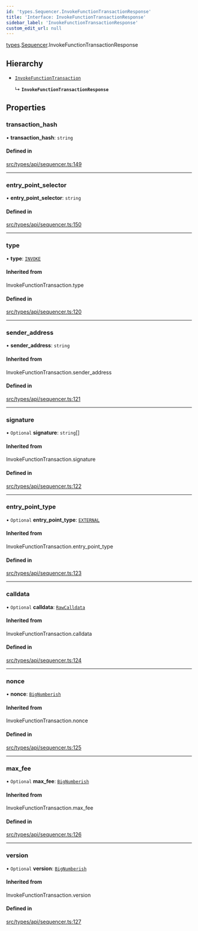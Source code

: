 ```yaml
---
id: 'types.Sequencer.InvokeFunctionTransactionResponse'
title: 'Interface: InvokeFunctionTransactionResponse'
sidebar_label: 'InvokeFunctionTransactionResponse'
custom_edit_url: null
---
```


[types](../namespaces/types.md).[Sequencer](../namespaces/types.Sequencer.md).InvokeFunctionTransactionResponse

## Hierarchy

- [`InvokeFunctionTransaction`](../namespaces/types.Sequencer.md#invokefunctiontransaction)

  ↳ **`InvokeFunctionTransactionResponse`**

## Properties

### transaction_hash

• **transaction_hash**: `string`

#### Defined in

[src/types/api/sequencer.ts:149](https://github.com/starknet-io/starknet.js/blob/v5.24.2/src/types/api/sequencer.ts#L149)

---

### entry_point_selector

• **entry_point_selector**: `string`

#### Defined in

[src/types/api/sequencer.ts:150](https://github.com/starknet-io/starknet.js/blob/v5.24.2/src/types/api/sequencer.ts#L150)

---

### type

• **type**: [`INVOKE`](../enums/types.TransactionType.md#invoke)

#### Inherited from

InvokeFunctionTransaction.type

#### Defined in

[src/types/api/sequencer.ts:120](https://github.com/starknet-io/starknet.js/blob/v5.24.2/src/types/api/sequencer.ts#L120)

---

### sender_address

• **sender_address**: `string`

#### Inherited from

InvokeFunctionTransaction.sender_address

#### Defined in

[src/types/api/sequencer.ts:121](https://github.com/starknet-io/starknet.js/blob/v5.24.2/src/types/api/sequencer.ts#L121)

---

### signature

• `Optional` **signature**: `string`[]

#### Inherited from

InvokeFunctionTransaction.signature

#### Defined in

[src/types/api/sequencer.ts:122](https://github.com/starknet-io/starknet.js/blob/v5.24.2/src/types/api/sequencer.ts#L122)

---

### entry_point_type

• `Optional` **entry_point_type**: [`EXTERNAL`](../enums/types.EntryPointType.md#external)

#### Inherited from

InvokeFunctionTransaction.entry_point_type

#### Defined in

[src/types/api/sequencer.ts:123](https://github.com/starknet-io/starknet.js/blob/v5.24.2/src/types/api/sequencer.ts#L123)

---

### calldata

• `Optional` **calldata**: [`RawCalldata`](../namespaces/types.md#rawcalldata)

#### Inherited from

InvokeFunctionTransaction.calldata

#### Defined in

[src/types/api/sequencer.ts:124](https://github.com/starknet-io/starknet.js/blob/v5.24.2/src/types/api/sequencer.ts#L124)

---

### nonce

• **nonce**: [`BigNumberish`](../namespaces/types.md#bignumberish)

#### Inherited from

InvokeFunctionTransaction.nonce

#### Defined in

[src/types/api/sequencer.ts:125](https://github.com/starknet-io/starknet.js/blob/v5.24.2/src/types/api/sequencer.ts#L125)

---

### max_fee

• `Optional` **max_fee**: [`BigNumberish`](../namespaces/types.md#bignumberish)

#### Inherited from

InvokeFunctionTransaction.max_fee

#### Defined in

[src/types/api/sequencer.ts:126](https://github.com/starknet-io/starknet.js/blob/v5.24.2/src/types/api/sequencer.ts#L126)

---

### version

• `Optional` **version**: [`BigNumberish`](../namespaces/types.md#bignumberish)

#### Inherited from

InvokeFunctionTransaction.version

#### Defined in

[src/types/api/sequencer.ts:127](https://github.com/starknet-io/starknet.js/blob/v5.24.2/src/types/api/sequencer.ts#L127)

